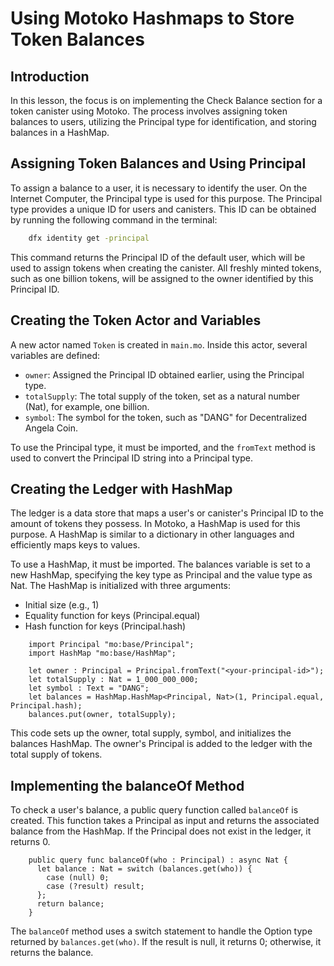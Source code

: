 # Using Motoko Hashmaps to Store Token Balances

## Introduction

In this lesson, the focus is on implementing the Check Balance section for a token canister using Motoko. The process involves assigning token balances to users, utilizing the Principal type for identification, and storing balances in a HashMap.

## Assigning Token Balances and Using Principal

To assign a balance to a user, it is necessary to identify the user. On the Internet Computer, the Principal type is used for this purpose. The Principal type provides a unique ID for users and canisters. This ID can be obtained by running the following command in the terminal:

```bash
    dfx identity get -principal
```

This command returns the Principal ID of the default user, which will be used to assign tokens when creating the canister. All freshly minted tokens, such as one billion tokens, will be assigned to the owner identified by this Principal ID.

## Creating the Token Actor and Variables

A new actor named `Token` is created in `main.mo`. Inside this actor, several variables are defined:

- `owner`: Assigned the Principal ID obtained earlier, using the Principal type.
- `totalSupply`: The total supply of the token, set as a natural number (Nat), for example, one billion.
- `symbol`: The symbol for the token, such as "DANG" for Decentralized Angela Coin.

To use the Principal type, it must be imported, and the `fromText` method is used to convert the Principal ID string into a Principal type.

## Creating the Ledger with HashMap

The ledger is a data store that maps a user's or canister's Principal ID to the amount of tokens they possess. In Motoko, a HashMap is used for this purpose. A HashMap is similar to a dictionary in other languages and efficiently maps keys to values.

To use a HashMap, it must be imported. The balances variable is set to a new HashMap, specifying the key type as Principal and the value type as Nat. The HashMap is initialized with three arguments:

- Initial size (e.g., 1)
- Equality function for keys (Principal.equal)
- Hash function for keys (Principal.hash)

```mo
    import Principal "mo:base/Principal";
    import HashMap "mo:base/HashMap";

    let owner : Principal = Principal.fromText("<your-principal-id>");
    let totalSupply : Nat = 1_000_000_000;
    let symbol : Text = "DANG";
    let balances = HashMap.HashMap<Principal, Nat>(1, Principal.equal, Principal.hash);
    balances.put(owner, totalSupply);
```

This code sets up the owner, total supply, symbol, and initializes the balances HashMap. The owner's Principal is added to the ledger with the total supply of tokens.

## Implementing the balanceOf Method

To check a user's balance, a public query function called `balanceOf` is created. This function takes a Principal as input and returns the associated balance from the HashMap. If the Principal does not exist in the ledger, it returns 0.

```mo
    public query func balanceOf(who : Principal) : async Nat {
      let balance : Nat = switch (balances.get(who)) {
        case (null) 0;
        case (?result) result;
      };
      return balance;
    }
```

The `balanceOf` method uses a switch statement to handle the Option type returned by `balances.get(who)`. If the result is null, it returns 0; otherwise, it returns the balance.
